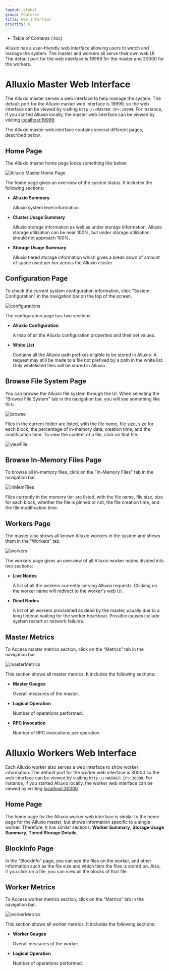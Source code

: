 ```yaml
---
layout: global
group: Features
title: Web Interface
priority: 6
---
```


* Table of Contents
{:toc}

Alluxio has a user-friendly web interface allowing users to watch and manage the system. The master
and workers all serve their own web UI. The default port for the web interface is 19999 for the
master and 30000 for the workers.

# Alluxio Master Web Interface

The Alluxio master serves a web interface to help manage the system. The default port for the
Alluxio master web interface is 19999, so the web interface can be viewed by visiting
`http://<MASTER IP>:19999`. For instance, if you started Alluxio locally, the master web interface 
can be viewed by visiting [localhost:19999](http://localhost:19999).

The Alluxio master web interface contains several different pages, described below.

## Home Page

The Alluxio master home page looks something like below:

![Alluxio Master Home Page]({{site.data.img.screenshot_overview}})

The home page gives an overview of the system status. It includes the following sections:

* **Alluxio Summary**

    Alluxio system level information

* **Cluster Usage Summary**

    Alluxio storage information as well as under storage information. Alluxio storage utilization
    can be near 100%, but under storage utilization should not approach 100%.

* **Storage Usage Summary**

    Alluxio tiered storage information which gives a break down of amount of space used per tier
    across the Alluxio cluster.

## Configuration Page

To check the current system configuration information, click "System Configuration" in the 
navigation bar on the top of the screen.

![configurations]({{site.data.img.screenshot_systemConfiguration}})

The configuration page has two sections:

* **Alluxio Configuration**

    A map of all the Alluxio configuration properties and their set values.

* **White List**

    Contains all the Alluxio path prefixes eligible to be stored in Alluxio. A request may still be
    made to a file not prefixed by a path in the white list. Only whitelisted files will be stored
    in Alluxio.

## Browse File System Page

You can browse the Alluxio file system through the UI. When selecting the "Browse File System" tab
in the navigation bar, you will see something like this:

![browse]({{site.data.img.screenshot_browseFileSystem}})

Files in the current folder are listed, with the file name, file size, size for each block, the
percentage of in-memory data, creation time, and the modification time. To view the content of a
file, click on that file.

![viewFile]({{site.data.img.screenshot_viewFile}})

## Browse In-Memory Files Page

To browse all in-memory files, click on the "In-Memory Files" tab in the navigation bar.

![inMemFiles]({{site.data.img.screenshot_inMemoryFiles}})

Files currently in the memory tier are listed, with the file name, file size, size for each block,
whether the file is pinned or not, the file creation time, and the file modification time.

## Workers Page

The master also shows all known Alluxio workers in the system and shows them in the "Workers" tab.

![workers]({{site.data.img.screenshot_workers}})

The workers page gives an overview of all Alluxio worker nodes divided into two sections:

* **Live Nodes**

    A list of all the workers currently serving Alluxio requests. Clicking on the worker name will
    redirect to the worker's web UI.

* **Dead Nodes**

    A list of all workers proclaimed as dead by the master, usually due to a long timeout waiting
    for the worker heartbeat. Possible causes include system restart or network failures.
    
## Master Metrics 

To Access master metrics section, click on the “Metrics” tab in the navigation bar.

![masterMetrics]({{site.data.img.screenshot_masterMetrics}})

This section shows all master metrics. It includes the following sections:

* **Master Gauges**

    Overall measures of the master.

* **Logical Operation**

    Number of operations performed.

* **RPC Invocation**

    Number of RPC invocations per operation.

# Alluxio Workers Web Interface

Each Alluxio worker also serves a web interface to show worker information. The default port for the
worker web interface is 30000 so the web interface can be viewed by visiting
`http://<WORKER IP>:30000`. For instance, if you started Alluxio locally, the worker web interface
can  be viewed by visiting [localhost:30000](http://localhost:30000).

## Home Page

The home page for the Alluxio worker web interface is similar to the home page for the Alluxio
master, but shows information specific to a single worker. Therefore, it has similar sections:
**Worker Summary**, **Storage Usage Summary**, **Tiered Storage Details**.

## BlockInfo Page

In the "BlockInfo" page, you can see the files on the worker, and other information such as the 
file size and which tiers the files is stored on. Also, if you click on a file, you can view all 
the blocks of that file.

## Worker Metrics 

To Access worker metrics section, click on the “Metrics” tab in the navigation bar.

![workerMetrics]({{site.data.img.screenshot_workerMetrics}})

This section shows all worker metrics. It includes the following sections:

* **Worker Gauges**

    Overall measures of the worker.

* **Logical Operation**

    Number of operations performed.
